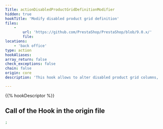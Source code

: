 ```yaml
---
Title: actionDisabledProductGridDefinitionModifier
hidden: true
hookTitle: 'Modify disabled product grid definition'
files:
    -
        url: 'https://github.com/PrestaShop/PrestaShop/blob/9.0.x/'
        file: 
locations:
    - 'back office'
type: action
hookAliases: 
array_return: false
check_exceptions: false
chain: false
origin: core
description: 'This hook allows to alter disabled product grid columns, actions and filters'

---
```


{{% hookDescriptor %}}

## Call of the Hook in the origin file

```php
;
```
